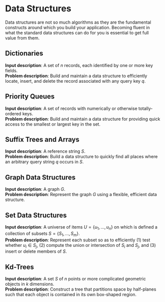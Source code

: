 # Data Structures

Data structures are not so much algorithms as they are the fundamental constructs around which you build your application. Becoming fluent in what the standard data structures can do for you is essential to get full value from them.

## Dictionaries

**Input description**: A set of $n$ records, each identified by one or more key fields.  
**Problem description**: Build and maintain a data structure to efficiently locate, insert, and delete the record associated with any query key $q$.

## Priority Queues

**Input description**: A set of records with numerically or otherwise totally-ordered keys.  
**Problem description**: Build and maintain a data structure for providing quick access to the smallest or largest key in the set.

## Suffix Trees and Arrays

**Input description**: A reference string $S$.  
**Problem description**: Build a data structure to quickly find all places where an arbitrary query string $q$ occurs in $S$.

## Graph Data Structures

**Input description**: A graph $G$.  
**Problem description**: Represent the graph $G$ using a flexible, efficient data structure.

## Set Data Structures

**Input description**: A universe of items $U = \lbrace u_1,...,u_n \rbrace$ on which is defined a collection of subsets $S = \lbrace S_1,...,S_m \rbrace$.  
**Problem description**: Represent each subset so as to efficiently (1) test whether $u_i \in S_j$, (2) compute the union or intersection of $S_i$ and $S_j$, and (3) insert or delete members of $S$.

## Kd-Trees

**Input description**: A set $S$ of $n$ points or more complicated geometric objects in $k$ dimensions.  
**Problem description**: Construct a tree that partitions space by half-planes such that each object is contained in its own box-shaped region.
